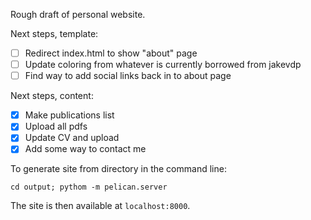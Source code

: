 Rough draft of personal website.

Next steps, template:
- [ ] Redirect index.html to show "about" page
- [ ] Update coloring from whatever is currently borrowed from jakevdp
- [ ] Find way to add social links back in to about page

Next steps, content:
- [x] Make publications list
- [x] Upload all pdfs
- [x] Update CV and upload
- [x] Add some way to contact me

To generate site from directory in the command line:
``` pelican content
cd output; pythom -m pelican.server
```

The site is then available at `localhost:8000`. 
